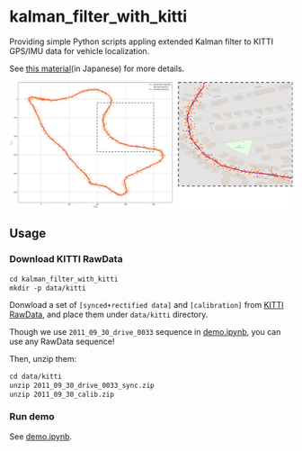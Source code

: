 # kalman_filter_with_kitti

Providing simple Python scripts appling extended Kalman filter 
to KITTI GPS/IMU data for vehicle localization.

See [this material]()(in Japanese) for more details.

![](figs/figure_01.png)

## Usage

### Download KITTI RawData

```
cd kalman_filter_with_kitti
mkdir -p data/kitti
```

Donwload a set of `[synced+rectified data]` and `[calibration]`
from [KITTI RawData](http://www.cvlibs.net/datasets/kitti/raw_data.php),
and place them under `data/kitti` directory.

Though we use `2011_09_30_drive_0033` sequence in [demo.ipynb](demo.ipynb),
you can use any RawData sequence!

Then, unzip them:

```
cd data/kitti
unzip 2011_09_30_drive_0033_sync.zip
unzip 2011_09_30_calib.zip
```

### Run demo

See [demo.ipynb](demo.ipynb).
